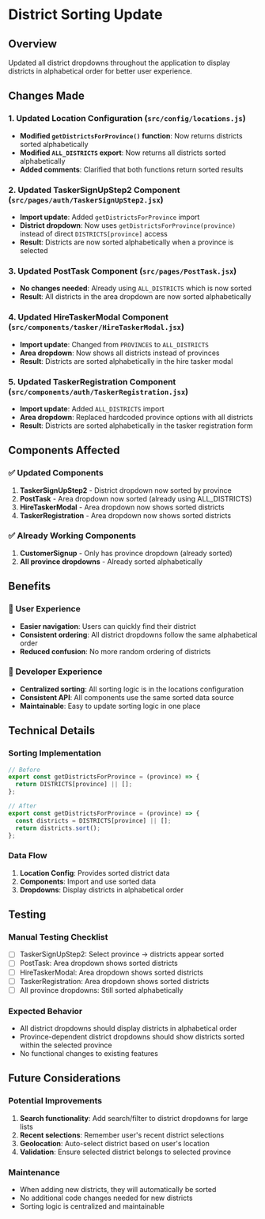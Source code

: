 # District Sorting Update

## Overview
Updated all district dropdowns throughout the application to display districts in alphabetical order for better user experience.

## Changes Made

### 1. Updated Location Configuration (`src/config/locations.js`)
- **Modified `getDistrictsForProvince()` function**: Now returns districts sorted alphabetically
- **Modified `ALL_DISTRICTS` export**: Now returns all districts sorted alphabetically
- **Added comments**: Clarified that both functions return sorted results

### 2. Updated TaskerSignUpStep2 Component (`src/pages/auth/TaskerSignUpStep2.jsx`)
- **Import update**: Added `getDistrictsForProvince` import
- **District dropdown**: Now uses `getDistrictsForProvince(province)` instead of direct `DISTRICTS[province]` access
- **Result**: Districts are now sorted alphabetically when a province is selected

### 3. Updated PostTask Component (`src/pages/PostTask.jsx`)
- **No changes needed**: Already using `ALL_DISTRICTS` which is now sorted
- **Result**: All districts in the area dropdown are now sorted alphabetically

### 4. Updated HireTaskerModal Component (`src/components/tasker/HireTaskerModal.jsx`)
- **Import update**: Changed from `PROVINCES` to `ALL_DISTRICTS`
- **Area dropdown**: Now shows all districts instead of provinces
- **Result**: Districts are sorted alphabetically in the hire tasker modal

### 5. Updated TaskerRegistration Component (`src/components/auth/TaskerRegistration.jsx`)
- **Import update**: Added `ALL_DISTRICTS` import
- **Area dropdown**: Replaced hardcoded province options with all districts
- **Result**: Districts are sorted alphabetically in the tasker registration form

## Components Affected

### ✅ Updated Components
1. **TaskerSignUpStep2** - District dropdown now sorted by province
2. **PostTask** - Area dropdown now sorted (already using ALL_DISTRICTS)
3. **HireTaskerModal** - Area dropdown now shows sorted districts
4. **TaskerRegistration** - Area dropdown now shows sorted districts

### ✅ Already Working Components
1. **CustomerSignup** - Only has province dropdown (already sorted)
2. **All province dropdowns** - Already sorted alphabetically

## Benefits

### 🎯 User Experience
- **Easier navigation**: Users can quickly find their district
- **Consistent ordering**: All district dropdowns follow the same alphabetical order
- **Reduced confusion**: No more random ordering of districts

### 🔧 Developer Experience
- **Centralized sorting**: All sorting logic is in the locations configuration
- **Consistent API**: All components use the same sorted data source
- **Maintainable**: Easy to update sorting logic in one place

## Technical Details

### Sorting Implementation
```javascript
// Before
export const getDistrictsForProvince = (province) => {
  return DISTRICTS[province] || [];
};

// After
export const getDistrictsForProvince = (province) => {
  const districts = DISTRICTS[province] || [];
  return districts.sort();
};
```

### Data Flow
1. **Location Config**: Provides sorted district data
2. **Components**: Import and use sorted data
3. **Dropdowns**: Display districts in alphabetical order

## Testing

### Manual Testing Checklist
- [ ] TaskerSignUpStep2: Select province → districts appear sorted
- [ ] PostTask: Area dropdown shows sorted districts
- [ ] HireTaskerModal: Area dropdown shows sorted districts
- [ ] TaskerRegistration: Area dropdown shows sorted districts
- [ ] All province dropdowns: Still sorted alphabetically

### Expected Behavior
- All district dropdowns should display districts in alphabetical order
- Province-dependent district dropdowns should show districts sorted within the selected province
- No functional changes to existing features

## Future Considerations

### Potential Improvements
1. **Search functionality**: Add search/filter to district dropdowns for large lists
2. **Recent selections**: Remember user's recent district selections
3. **Geolocation**: Auto-select district based on user's location
4. **Validation**: Ensure selected district belongs to selected province

### Maintenance
- When adding new districts, they will automatically be sorted
- No additional code changes needed for new districts
- Sorting logic is centralized and maintainable 